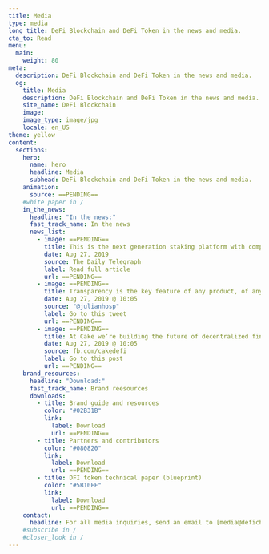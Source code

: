```yaml
---
title: Media
type: media
long_title: DeFi Blockchain and DeFi Token in the news and media.
cta_to: Read
menu:
  main:
    weight: 80
meta:
  description: DeFi Blockchain and DeFi Token in the news and media.
  og:
    title: Media
    description: DeFi Blockchain and DeFi Token in the news and media.
    site_name: DeFi Blockchain
    image: 
    image_type: image/jpg
    locale: en_US
theme: yellow
content:
  sections:
    hero:
      name: hero
      headline: Media
      subhead: DeFi Blockchain and DeFi Token in the news and media.
    animation:
      source: ==PENDING==
    #white paper in /
    in_the_news:
      headline: "In the news:"
      fast_track_name: In the news
      news_list:
        - image: ==PENDING==
          title: This is the next generation staking platform with complete transparency built by a strong team.
          date: Aug 27, 2019
          source: The Daily Telegraph
          label: Read full article
          url: ==PENDING==
        - image: ==PENDING==
          title: Transparency is the key feature of any product, of any company. I can’t stress enough how humaine and right it is.
          date: Aug 27, 2019 @ 10:05
          source: "@julianhosp"
          label: Go to this tweet
          url: ==PENDING==
        - image: ==PENDING==
          title: At Cake we’re building the future of decentralized finance.
          date: Aug 27, 2019 @ 10:05
          source: fb.com/cakedefi
          label: Go to this post
          url: ==PENDING==
    brand_resources:
      headline: "Download:"
      fast_track_name: Brand reesources
      downloads:
        - title: Brand guide and resources
          color: "#02B31B"
          link:
            label: Download
            url: ==PENDING==
        - title: Partners and contributors
          color: "#080820"
          link:
            label: Download
            url: ==PENDING==
        - title: DFI token technical paper (blueprint)
          color: "#5B10FF"
          link:
            label: Download
            url: ==PENDING==
    contact:
      headline: For all media inquiries, send an email to [media@defichain.io](mailto:media@defichain.io)
    #subscribe in /
    #closer_look in /
---
```

